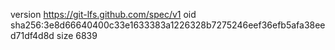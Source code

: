 version https://git-lfs.github.com/spec/v1
oid sha256:3e8d66640400c33e1633383a1226328b7275246eef36efb5afa38eed71df4d8d
size 6839

